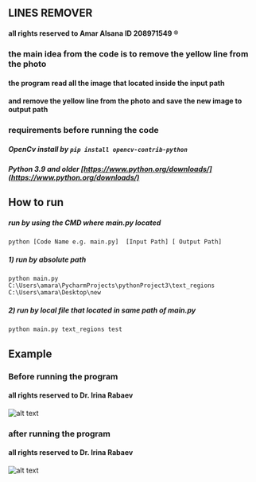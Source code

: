 ## LINES REMOVER 
####  all rights reserved to Amar Alsana ID 208971549 ®
### the main idea from the code is to remove the yellow line from the photo
#### the program read all the image that located inside the input path 
#### and remove the yellow line from the photo and save the new image to output path 
### ******requirements before running the code******
##### OpenCv install by `pip install opencv-contrib-python`
##### Python 3.9 and older [https://www.python.org/downloads/](https://www.python.org/downloads/)

## How to run
   ##### run by using the CMD where main.py located 
    python [Code Name e.g. main.py]  [Input Path] [ Output Path] 
   ##### 1) run by absolute path 
    python main.py C:\Users\amara\PycharmProjects\pythonProject3\text_regions C:\Users\amara\Desktop\new
   ##### 2) run by local file that located in same path of main.py 
    python main.py text_regions test

## Example
### Before running the program 
#### all rights reserved to  Dr. Irina Rabaev 
![alt text](https://i.ibb.co/d05YrLQ/BRN3-C2-AF4-AEB56-C-0000000013.jpg)
### after running the program 
#### all rights reserved to  Dr. Irina Rabaev 
![alt text](https://i.ibb.co/yYTxWyn/BRN3-C2-AF4-AEB56-C-0000000013.jpg)
